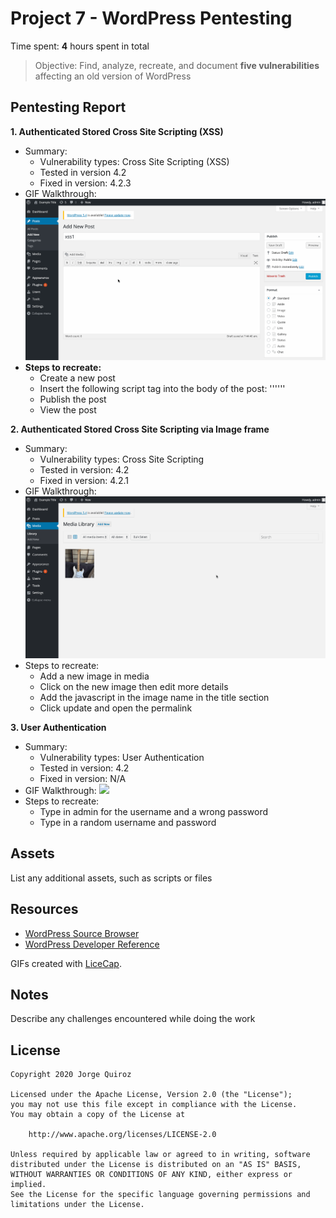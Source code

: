 # Project 7 - WordPress Pentesting

Time spent: **4** hours spent in total

> Objective: Find, analyze, recreate, and document **five vulnerabilities** affecting an old version of WordPress

## Pentesting Report

**1. Authenticated Stored Cross Site Scripting (XSS)**
  - Summary: 
    - Vulnerability types: Cross Site Scripting (XSS)
    - Tested in version 4.2
    - Fixed in version: 4.2.3
  - GIF Walkthrough:
  ![](./xss1.gif)
  - **Steps to recreate:** 
	- Create a new post
	- Insert the following script tag into the body of the post:
    '''<script>alert('xss')</script>'''
	- Publish the post
	- View the post

**2. Authenticated Stored Cross Site Scripting via Image frame**
  - Summary: 
    - Vulnerability types: Cross Site Scripting
    - Tested in version: 4.2
    - Fixed in version: 4.2.1
  - GIF Walkthrough:
  ![](./xss2.gif)
  - Steps to recreate:
	- Add a new image in media
	- Click on the new image then edit more details
	- Add the javascript in the image name in the title section
	- Click update and open the permalink

**3. User Authentication**
  - Summary: 
    - Vulnerability types: User Authentication
    - Tested in version: 4.2
    - Fixed in version: N/A
  - GIF Walkthrough:
  ![](./userauth.gif)
  - Steps to recreate:
	- Type in admin for the username and a wrong password
	- Type in a random username and password


## Assets

List any additional assets, such as scripts or files

## Resources

- [WordPress Source Browser](https://core.trac.wordpress.org/browser/)
- [WordPress Developer Reference](https://developer.wordpress.org/reference/)

GIFs created with [LiceCap](http://www.cockos.com/licecap/).

## Notes

Describe any challenges encountered while doing the work

## License

    Copyright 2020 Jorge Quiroz

    Licensed under the Apache License, Version 2.0 (the "License");
    you may not use this file except in compliance with the License.
    You may obtain a copy of the License at

        http://www.apache.org/licenses/LICENSE-2.0

    Unless required by applicable law or agreed to in writing, software
    distributed under the License is distributed on an "AS IS" BASIS,
    WITHOUT WARRANTIES OR CONDITIONS OF ANY KIND, either express or implied.
    See the License for the specific language governing permissions and
    limitations under the License.
